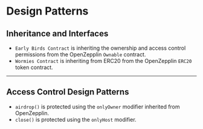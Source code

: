 # Design Patterns

## Inheritance and Interfaces
* ```Early Birds Contract``` is inheriting the ownership and access control permissions from the OpenZepplin ```Ownable``` contract.
* ```Wormies Contract``` is inheriting from ERC20 from the OpenZepplin ```ERC20``` token contract.

---
## Access Control Design Patterns
* ```airdrop()``` is protected using the ```onlyOwner``` modifier inherited from OpenZepplin.
* ```close()``` is protected using the ```onlyHost``` modifier.
